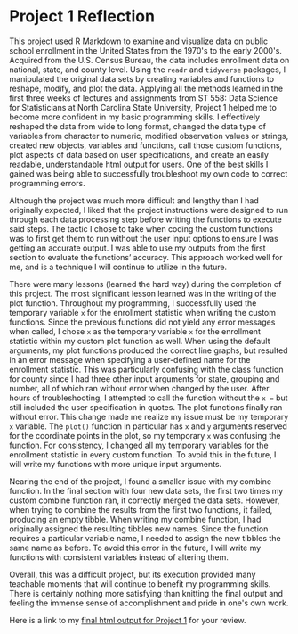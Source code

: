 # Project 1 Reflection

This project used R Markdown to examine and visualize data on public school enrollment in the United States from the 1970's to the early 2000's. Acquired from the U.S. Census Bureau, the data includes enrollment data on national, state, and county level. Using the `readr` and `tidyverse` packages, I manipulated the original data sets by creating variables and functions to reshape, modify, and plot the data. Applying all the methods learned in the first three weeks of lectures and assignments from ST 558: Data Science for Statisticians at North Carolina State University, Project 1 helped me to become more confident in my basic programming skills.  I effectively reshaped the data from wide to long format, changed the data type of variables from character to numeric, modified observation values or strings, created new objects, variables and functions, call those custom functions, plot aspects of data based on user specifications, and create an easily readable, understandable html output for users. One of the best skills I gained was being able to successfully troubleshoot my own code to correct programming errors.

Although the project was much more difficult and lengthy than I had originally expected, I liked that the project instructions were designed to run through each data processing step before writing the functions to execute said steps.  The tactic I chose to take when coding the custom functions was to first get them to run without the user input options to ensure I was getting an accurate output. I was able to use my outputs from the first section to evaluate the functions’ accuracy.  This approach worked well for me, and is a technique I will continue to utilize in the future.

There were many lessons (learned the hard way) during the completion of this project.  The most significant lesson learned was in the writing of the plot function.  Throughout my programming, I successfully used the temporary variable `x` for the enrollment statistic when writing the custom functions.  Since the previous functions did not yield any error messages when called, I chose `x` as the temporary variable `x` for the enrollment statistic within my custom plot function as well.  When using the default arguments, my plot functions produced the correct line graphs, but resulted in an error message when specifying a user-defined name for the enrollment statistic.  This was particularly confusing with the class function for county since I had three other input arguments for state, grouping and number, all of which ran without error when changed by the user.  After hours of troubleshooting, I attempted to call the function without the `x =` but still included the user specification in quotes.  The plot functions finally ran without error.  This change made me realize my issue must be my temporary `x` variable.  The `plot()` function in particular has `x` and `y` arguments reserved for the coordinate points in the plot, so my temporary `x` was confusing the function.  For consistency, I changed all my temporary variables for the enrollment statistic in every custom function.  To avoid this in the future, I will write my functions with more unique input arguments.  

Nearing the end of the project, I found a smaller issue with my combine function.  In the final section with four new data sets, the first two times my custom combine function ran, it correctly merged the data sets.  However, when trying to combine the results from the first two functions, it failed, producing an empty tibble. When writing my combine function, I had originally assigned the resulting tibbles new names.  Since the function requires a particular variable name, I needed to assign the new tibbles the same name as before.  To avoid this error in the future, I will write my functions with consistent variables instead of altering them.  

Overall, this was a difficult project, but its execution provided many teachable moments that will continue to benefit my programming skills.  There is certainly nothing more satisfying than knitting the final output and feeling the immense sense of accomplishment and pride in one's own work.

Here is a link to my [final html output for Project 1](https://mmkahn.github.io/Project1.html) for your review.
